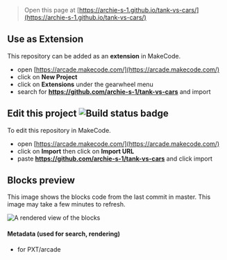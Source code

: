  


> Open this page at [https://archie-s-1.github.io/tank-vs-cars/](https://archie-s-1.github.io/tank-vs-cars/)

## Use as Extension

This repository can be added as an **extension** in MakeCode.

* open [https://arcade.makecode.com/](https://arcade.makecode.com/)
* click on **New Project**
* click on **Extensions** under the gearwheel menu
* search for **https://github.com/archie-s-1/tank-vs-cars** and import

## Edit this project ![Build status badge](https://github.com/archie-s-1/tank-vs-cars/workflows/MakeCode/badge.svg)

To edit this repository in MakeCode.

* open [https://arcade.makecode.com/](https://arcade.makecode.com/)
* click on **Import** then click on **Import URL**
* paste **https://github.com/archie-s-1/tank-vs-cars** and click import

## Blocks preview

This image shows the blocks code from the last commit in master.
This image may take a few minutes to refresh.

![A rendered view of the blocks](https://github.com/archie-s-1/tank-vs-cars/raw/master/.github/makecode/blocks.png)

#### Metadata (used for search, rendering)

* for PXT/arcade
<script src="https://makecode.com/gh-pages-embed.js"></script><script>makeCodeRender("{{ site.makecode.home_url }}", "{{ site.github.owner_name }}/{{ site.github.repository_name }}");</script>
